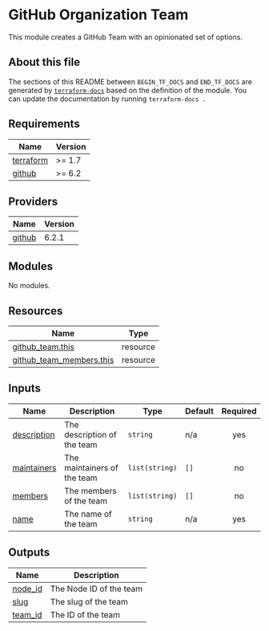 # GitHub Organization Team

This module creates a GitHub Team with an opinionated set of options.

## About this file

The sections of this README between `BEGIN_TF_DOCS` and `END_TF_DOCS` are generated by [`terraform-docs`](https://terraform-docs.io/) based on the definition of the module. You can update the documentation by running `terraform-docs .`

<!-- BEGIN_TF_DOCS -->

## Requirements

| Name                                                                     | Version |
| ------------------------------------------------------------------------ | ------- |
| <a name="requirement_terraform"></a> [terraform](#requirement_terraform) | >= 1.7  |
| <a name="requirement_github"></a> [github](#requirement_github)          | >= 6.2  |

## Providers

| Name                                                      | Version |
| --------------------------------------------------------- | ------- |
| <a name="provider_github"></a> [github](#provider_github) | 6.2.1   |

## Modules

No modules.

## Resources

| Name                                                                                                                       | Type     |
| -------------------------------------------------------------------------------------------------------------------------- | -------- |
| [github_team.this](https://registry.terraform.io/providers/integrations/github/latest/docs/resources/team)                 | resource |
| [github_team_members.this](https://registry.terraform.io/providers/integrations/github/latest/docs/resources/team_members) | resource |

## Inputs

| Name                                                               | Description                 | Type           | Default | Required |
| ------------------------------------------------------------------ | --------------------------- | -------------- | ------- | :------: |
| <a name="input_description"></a> [description](#input_description) | The description of the team | `string`       | n/a     |   yes    |
| <a name="input_maintainers"></a> [maintainers](#input_maintainers) | The maintainers of the team | `list(string)` | `[]`    |    no    |
| <a name="input_members"></a> [members](#input_members)             | The members of the team     | `list(string)` | `[]`    |    no    |
| <a name="input_name"></a> [name](#input_name)                      | The name of the team        | `string`       | n/a     |   yes    |

## Outputs

| Name                                                     | Description             |
| -------------------------------------------------------- | ----------------------- |
| <a name="output_node_id"></a> [node_id](#output_node_id) | The Node ID of the team |
| <a name="output_slug"></a> [slug](#output_slug)          | The slug of the team    |
| <a name="output_team_id"></a> [team_id](#output_team_id) | The ID of the team      |

<!-- END_TF_DOCS -->
